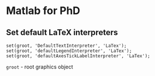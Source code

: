 # Matlab for PhD

## Set default LaTeX interpreters

```
set(groot, 'DefaultTextInterpreter', 'LaTex');
set(groot, 'defaultLegendInterpreter', 'LaTex');
set(groot, 'defaultAxesTickLabelInterpreter', 'LaTex');
```

`groot` - root graphics object
